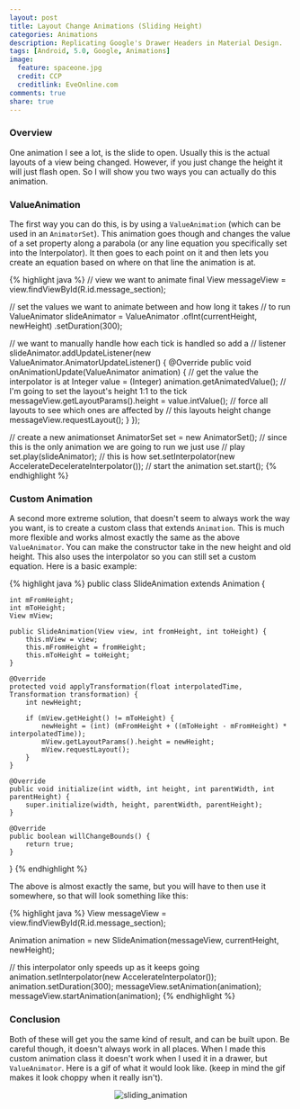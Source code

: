 ```yaml
---
layout: post
title: Layout Change Animations (Sliding Height)
categories: Animations
description: Replicating Google's Drawer Headers in Material Design.
tags: [Android, 5.0, Google, Animations]
image:
  feature: spaceone.jpg
  credit: CCP
  creditlink: EveOnline.com
comments: true
share: true
---
```


### Overview

One animation I see a lot, is the slide to open. Usually this is the actual layouts of a view being changed. However, if you just change the height it will just flash open. So I will show you two ways you can actually do this animation.

### ValueAnimation

The first way you can do this, is by using a `ValueAnimation` (which can be used in an `AnimatorSet`). This animation goes though and changes the value of a set property along a parabola (or any line equation you specifically set into the Interpolator). It then goes to each point on it and then lets you create an equation based on where on that line the animation is at.

{% highlight java %}
// view we want to animate
final View messageView = view.findViewById(R.id.message_section);

// set the values we want to animate between and how long it takes
// to run
ValueAnimator slideAnimator = ValueAnimator
        .ofInt(currentHeight, newHeight)
        .setDuration(300);


// we want to manually handle how each tick is handled so add a
// listener
slideAnimator.addUpdateListener(new ValueAnimator.AnimatorUpdateListener() {
    @Override
    public void onAnimationUpdate(ValueAnimator animation) {
        // get the value the interpolator is at
        Integer value = (Integer) animation.getAnimatedValue();
        // I'm going to set the layout's height 1:1 to the tick
        messageView.getLayoutParams().height = value.intValue();
        // force all layouts to see which ones are affected by
        // this layouts height change
        messageView.requestLayout();
    }
});

// create a new animationset
AnimatorSet set = new AnimatorSet();
// since this is the only animation we are going to run we just use
// play
set.play(slideAnimator);
// this is how
set.setInterpolator(new AccelerateDecelerateInterpolator());
// start the animation
set.start();
{% endhighlight %}

### Custom Animation

A second more extreme solution, that doesn't seem to always work the way you want, is to create a custom class that extends `Animation`. This is much more flexible and works almost exactly the same as the above `ValueAnimator`. You can make the constructor take in the new height and old height. This also uses the interpolator so you can still set a custom equation. Here is a basic example:

{% highlight java %}
public class SlideAnimation extends Animation {

    int mFromHeight;
    int mToHeight;
    View mView;

    public SlideAnimation(View view, int fromHeight, int toHeight) {
        this.mView = view;
        this.mFromHeight = fromHeight;
        this.mToHeight = toHeight;
    }

    @Override
    protected void applyTransformation(float interpolatedTime, Transformation transformation) {
        int newHeight;

        if (mView.getHeight() != mToHeight) {
            newHeight = (int) (mFromHeight + ((mToHeight - mFromHeight) * interpolatedTime));
            mView.getLayoutParams().height = newHeight;
            mView.requestLayout();
        }
    }

    @Override
    public void initialize(int width, int height, int parentWidth, int parentHeight) {
        super.initialize(width, height, parentWidth, parentHeight);
    }

    @Override
    public boolean willChangeBounds() {
        return true;
    }
}
{% endhighlight %}

The above is almost exactly the same, but you will have to then use it somewhere, so that will look something like this:

{% highlight java %}
View messageView = view.findViewById(R.id.message_section);

Animation animation = new SlideAnimation(messageView, currentHeight, newHeight);

// this interpolator only speeds up as it keeps going
animation.setInterpolator(new AccelerateInterpolator());
animation.setDuration(300);
messageView.setAnimation(animation);
messageView.startAnimation(animation);
{% endhighlight %}

### Conclusion

Both of these will get you the same kind of result, and can be built upon. Be careful though, it doesn't always work in all places. When I made this custom animation class it doesn't work when I used it in a drawer, but `ValueAnimator`. Here is a gif of what it would look like. (keep in mind the gif makes it look choppy when it really isn't).

<p align="center">
  <img src="{{ site.url }}/assets/sliding_animation.gif" alt="sliding_animation"/>
</p>
